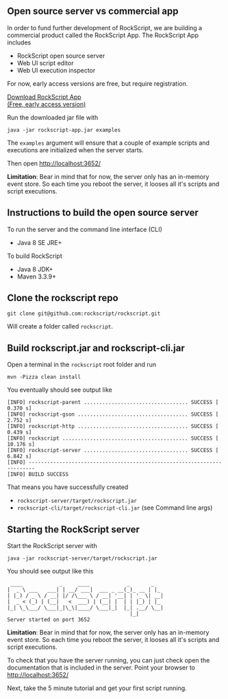 ## Open source server vs commercial app

In order to fund further development of RockScript, we are building a commercial 
product called the RockScript App.  The RockScript App includes 

* RockScript open source server
* Web UI script editor
* Web UI execution inspector

For now, early access versions are free, but require registration. 

<a class="button" href="https://goo.gl/vdgHdG">Download RockScript App<br/><span class="version">(Free, early access version)</span></a>

Run the downloaded jar file with 

```
java -jar rockscript-app.jar examples
```

The `examples` argument will ensure that a couple of example scripts and executions 
are initialized when the server starts. 

Then open [http://localhost:3652/](http://localhost:3652/)

**Limitation**: Bear in mind that for now, the server only has an in-memory event store.
So each time you reboot the server, it looses all it's scripts and script executions. 

## Instructions to build the open source server

To run the server and the command line interface (CLI)
 * Java 8 SE JRE+

To build RockScript
 * Java 8 JDK+
 * Maven 3.3.9+

## Clone the rockscript repo

```
git clone git@github.com:rockscript/rockscript.git
```

Will create a folder called `rockscript`. 

## Build rockscript.jar and rockscript-cli.jar 

Open a terminal in the `rockscript` root folder and run

```
mvn -Pizza clean install
```

You eventually should see output like 

```
[INFO] rockscript-parent .................................. SUCCESS [  0.370 s]
[INFO] rockscript-gson .................................... SUCCESS [  2.752 s]
[INFO] rockscript-http .................................... SUCCESS [  0.439 s]
[INFO] rockscript ......................................... SUCCESS [ 10.176 s]
[INFO] rockscript-server .................................. SUCCESS [  6.842 s]
[INFO] ------------------------------------------------------------------------
[INFO] BUILD SUCCESS
```
 
That means you have successfully created 
 * `rockscript-server/target/rockscript.jar`
 * `rockscript-cli/target/rockscript-cli.jar` (see <a onclick="show('cli')">Command line args</a>)
 
## Starting the RockScript server

Start the RockScript server with 

```
java -jar rockscript-server/target/rockscript.jar
```

You should see output like this

```
 ____            _     ____            _       _    
|  _ \ ___   ___| | __/ ___|  ___ _ __(_)_ __ | |_  
| |_) / _ \ / __| |/ /\___ \ / __| '__| | '_ \| __| 
|  _ < (_) | (__|   <  ___) | (__| |  | | |_) | |_  
|_| \_\___/ \___|_|\_\|____/ \___|_|  |_| .__/ \__| 
                                        |_|         
Server started on port 3652
```

**Limitation**: Bear in mind that for now, the server only has an in-memory event store.
So each time you reboot the server, it looses all it's scripts and script executions.

To check that you have the server running, you can just check open 
the documentation that is included in the server. Point your browser 
to [http://localhost:3652/](http://localhost:3652/)

Next, take <a onclick="show('tutorial')">the 5 minute tutorial</a> and get your first 
script running.
